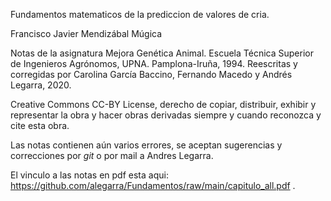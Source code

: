 Fundamentos matematicos de la prediccion de valores de cria.

Francisco Javier Mendizábal Múgica 

Notas de la asignatura Mejora Genética Animal. Escuela Técnica Superior de Ingenieros Agrónomos, UPNA. Pamplona-Iruña, 1994. Reescritas y corregidas por Carolina García Baccino, Fernando Macedo y Andrés Legarra, 2020. 

Creative Commons CC-BY License, derecho de copiar, distribuir, exhibir y representar la obra y hacer obras derivadas siempre y cuando reconozca y cite esta obra.

Las notas contienen aún varios errores, se aceptan sugerencias y correcciones por _git_ o por mail a Andres Legarra.

El vinculo a las notas en pdf esta aqui: <https://github.com/alegarra/Fundamentos/raw/main/capitulo_all.pdf> .
